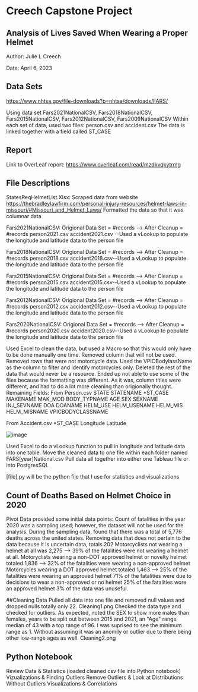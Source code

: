 # Creech Capstone Project
## Analysis of Lives Saved When Wearing a Proper Helmet

Author: Julie L Creech

Date: April 6, 2023

## Data Sets
https://www.nhtsa.gov/file-downloads?p=nhtsa/downloads/FARS/

Using data set Fars2021NationalCSV, Fars2018NationalCSV, Fars2015NationalCSV, Fars2012NationalCSV, Fars2009NationalCSV
Within each set of data, used two files: person.csv and accident.csv
The data is linked together with a field called ST_CASE



## Report
Link to OverLeaf report: https://www.overleaf.com/read/mzdkvqkytrmg

## File Descriptions

StatesReqHelmetList.Xlsx: Scraped data from website https://thebradleylawfirm.com/personal-injury-resources/helmet-laws-in-missouri/#Missouri_and_Helmet_Laws/ 
Formatted the data so that it was columnar data

Fars2021NationalCSV: Origional Data Set = #records --> After Cleanup = #records
person2021.csv 
accident2021.csv --Used a vLookup to populate the longitude and latitude data to the person file

Fars2018NationalCSV: Origional Data Set = #records --> After Cleanup = #records
person2018.csv
accident2018.csv--Used a vLookup to populate the longitude and latitude data to the person file

Fars2015NationalCSV: Origional Data Set = #records --> After Cleanup = #records
person2015.csv
accident2015.csv--Used a vLookup to populate the longitude and latitude data to the person file

Fars2012NationalCSV: Origional Data Set = #records --> After Cleanup = #records
person2012.csv
accident2012.csv--Used a vLookup to populate the longitude and latitude data to the person file

Fars2020NationalCSV: Origional Data Set = #records --> After Cleanup = #records
person2020.csv
accident2020.csv--Used a vLookup to populate the longitude and latitude data to the person file

Used Excel to clean the data, but used a Macro so that this would only have to be done manually one time. 
Removed column that will not be used. Removed rows that were not motorcycle data. Used the VPICBodylassName as the column to filter and identify motorcycles only. 
Deleted the rest of the data that would never be a resource.
Ended up not able to use some of the files because the formatting was different. As it was, column titles were different, and had to do a lot more cleaning than origionally thought. 
Remaining Fields: 
From Person.csv
STATE
STATENAME
*ST_CASE
MAKENAME
MAK_MOD
BODY_TYPNAME
AGE
SEX
SEXNAME
INJ_SEVNAME
DOA
DOANAME
HELM_USE
HELM_USENAME
HELM_MIS
HELM_MISNAME
VPICBODYCLASSNAME

From Accident.csv
*ST_CASE
Longitude
Latitude

![image](https://user-images.githubusercontent.com/89232631/230538411-ff73f101-2d70-4593-a2fd-e1fadbc481b9.png)

Used Excel to do a vLookup function to pull in longitude and latitude data into one table. 
Move the cleaned data to one file within each folder named FARS[year]National.csv
Pull data all together into either one Tableau file or into PostgresSQL

[file].py will be the python file that I use for statistics and visualizations



## Count of Deaths Based on Helmet Choice in 2020
Pivot Data provided some initial data points:
Count of fatalities in the year 2020 was a sampling used; however, the dataset will not be used for the analysis. 
During the sampling data, found that there was a total of 5,776 deaths across the united states. 
Removing data that does not pertain to the data because it is uncertain data, totals 202
Motorcyclists not wearing a helmet at all was 2,275 --> 39% of the fatalities were not wearing a helmet at all.
Motoryclists wearing a non-DOT approved helmet or novelty helmet totaled 1,836 --> 32% of the fatalities were wearing a non-approved helmet
Motorcycles wearing a DOT approved helmet totaled 1,463 --> 25% of the fatalities were wearing an approved helmet
71% of the fatalities were due to decisions to wear a non-approved or no helmet
25% of the fatalities wore an approved helmet
3% of the data was unuseful. 

##Cleaning Data
Pulled all data into one file and removed null values and dropped nulls totally only 22. Cleaning1.png
Checked the data type and checked for outliers. 
As expected, noted the SEX to show more males than females, years to be split out between 2015 and 2021, an "Age" range median of 43 with a top range of 96. I was suprised to see the minimum range as 1. Without assuming it was an anomily or outlier due to there being other low-range ages as well. Cleaning2.png

## Python Notebook
Review Data & Statistics (loaded cleaned csv file into Python notebook)
Vizualizations & Finding Outliers
Remove Outliers & Look at Distributions Without Outliers
Visualizations & Correlations
